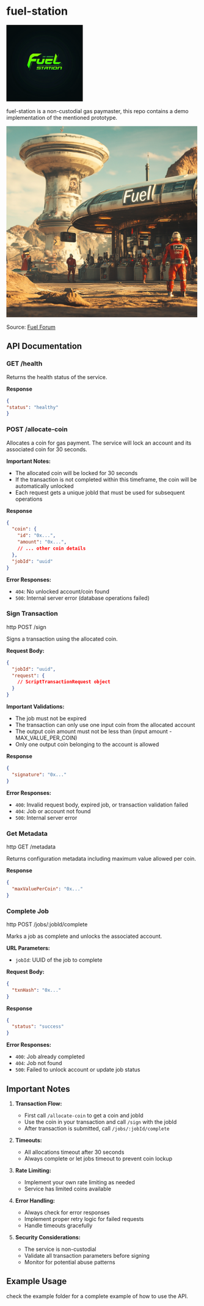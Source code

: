 # fuel-station

<img src="./assets/logo.png" alt="fuel-station" width="200">

fuel-station is a non-custodial gas paymaster, this repo contains a demo implementation of the mentioned prototype.

<img src="./assets/image.png" alt="fuel-station" width="500">

Source: [Fuel Forum](https://forum.fuel.network/t/fuel-station-gas-paymaster-on-fuel/7078)

## API Documentation

### GET /health

Returns the health status of the service.

**Response**

```json
{
"status": "healthy"
}
```

### POST /allocate-coin

Allocates a coin for gas payment. The service will lock an account and its associated coin for 30 seconds.

**Important Notes:**
- The allocated coin will be locked for 30 seconds
- If the transaction is not completed within this timeframe, the coin will be automatically unlocked
- Each request gets a unique jobId that must be used for subsequent operations

**Response**

```json
{
  "coin": {
    "id": "0x...",
    "amount": "0x...",
    // ... other coin details
  },
  "jobId": "uuid"
}
```

**Error Responses:**
- `404`: No unlocked account/coin found
- `500`: Internal server error (database operations failed)

### Sign Transaction

http
POST /sign

Signs a transaction using the allocated coin.

**Request Body:**

```json
{
  "jobId": "uuid",
  "request": {
    // ScriptTransactionRequest object
  }
}
```

**Important Validations:**
- The job must not be expired
- The transaction can only use one input coin from the allocated account
- The output coin amount must not be less than (input amount - MAX_VALUE_PER_COIN)
- Only one output coin belonging to the account is allowed

**Response**

```json
{
  "signature": "0x..."
}
```

**Error Responses:**
- `400`: Invalid request body, expired job, or transaction validation failed
- `404`: Job or account not found
- `500`: Internal server error

### Get Metadata

http
GET /metadata

Returns configuration metadata including maximum value allowed per coin.

**Response**

```json
{
  "maxValuePerCoin": "0x..."
}
```

### Complete Job

http
POST /jobs/:jobId/complete

Marks a job as complete and unlocks the associated account.

**URL Parameters:**
- `jobId`: UUID of the job to complete

**Request Body:**

```json
{
  "txnHash": "0x..."
}
```

**Response**

```json
{
  "status": "success"
}
```


**Error Responses:**
- `400`: Job already completed
- `404`: Job not found
- `500`: Failed to unlock account or update job status

## Important Notes

1. **Transaction Flow:**
   - First call `/allocate-coin` to get a coin and jobId
   - Use the coin in your transaction and call `/sign` with the jobId
   - After transaction is submitted, call `/jobs/:jobId/complete`

2. **Timeouts:**
   - All allocations timeout after 30 seconds
   - Always complete or let jobs timeout to prevent coin lockup

3. **Rate Limiting:**
   - Implement your own rate limiting as needed
   - Service has limited coins available

4. **Error Handling:**
   - Always check for error responses
   - Implement proper retry logic for failed requests
   - Handle timeouts gracefully

5. **Security Considerations:**
   - The service is non-custodial
   - Validate all transaction parameters before signing
   - Monitor for potential abuse patterns

## Example Usage

check the example folder for a complete example of how to use the API.